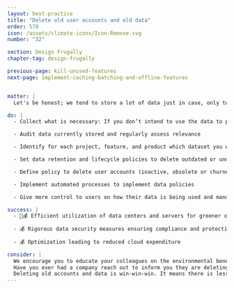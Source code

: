 ```yaml
---
layout: best-practice
title: "Delete old user accounts and old data"
order: 570
icon: /assets/climate-icons/Icon-Remove.svg
number: "32"

section: Design Frugally
chapter-tag: design-frugally

previous-page: kill-unused-features
next-page: implement-caching-batching-and-offline-features


matter: |
  Let's be honest; we tend to store a lot of data just in case, only to use a fraction of it to inform business or product decisions. Given the environmental toll of data centers and networks (34% of greenhouse gas emissions of the digital world), we must be mindful of what we want to store and how we will use it before creating any digital product. This will help reduce server load, electricity consumption (power and cooling), and water consumption and increase hardware lifespan. Keep in mind that it might also have legal implications, such as creating a security risk when keeping personal data for too long.

do: |
  - Collect what is necessary: If you don’t intend to use the data to power your product, build dashboards and extract insights with it, don’t collect it as a rule of thumb

  - Audit data currently stored and regularly assess relevance

  - Identify for each project, feature, and product which dataset you would need to track

  - Set data retention and lifecycle policies to delete outdated or unnecessary data according to regulations and business needs

  - Define policy to delete user accounts (inactive, obsolete or churned)

  - Implement automated processes to implement data policies

  - Give more control to users on how their data is being used and managed

success: |
  - 🧑💰 Efficient utilization of data centers and servers for greener operations
  
  - 💰 Rigorous data security measures ensuring compliance and protecting user trust
  
  - 💰 Optimization leading to reduced cloud expenditure

consider: |
  We encourage you to educate your colleagues on the environmental benefits of data deletion and management. Ensure you develop simple and effective internal tools and frameworks to frame data collection, management, and deletion discussions.
  Have you ever had a company reach out to inform you they are deleting your account and data for security purposes? It’s a great practice and opportunity to educate users about the environmental benefits of data and account management and deletion.
  Deleting old accounts and data is win-win-win. It means there is less exposure to security risk for the business, less personal risk for users, less climate impact, and lower financial cost for the business.
---
```

